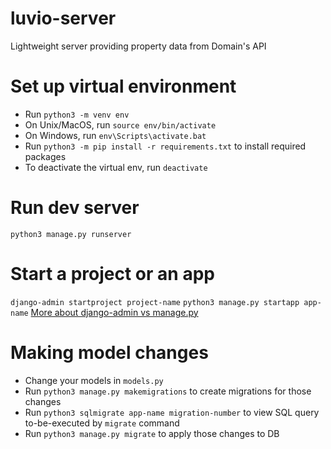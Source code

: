 # luvio-server
Lightweight server providing property data from Domain's API

# Set up virtual environment
- Run `python3 -m venv env`
- On Unix/MacOS, run `source env/bin/activate`
- On Windows, run `env\Scripts\activate.bat`
- Run `python3 -m pip install -r requirements.txt` to install required packages
- To deactivate the virtual env, run `deactivate`

# Run dev server
`python3 manage.py runserver`

# Start a project or an app
`django-admin startproject project-name`
`python3 manage.py startapp app-name`
[More about django-admin vs manage.py](https://docs.djangoproject.com/en/3.2/ref/django-admin/)

# Making model changes
- Change your models in `models.py`
- Run `python3 manage.py makemigrations` to create migrations for those changes
- Run `python3 sqlmigrate app-name migration-number` to view SQL query to-be-executed by `migrate` command
- Run `python3 manage.py migrate` to apply those changes to DB